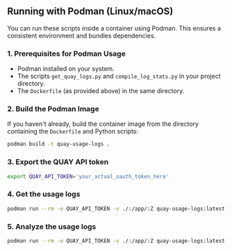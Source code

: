 ## Running with Podman (Linux/macOS)

You can run these scripts inside a container using Podman. This ensures a consistent environment and bundles dependencies.

### 1. Prerequisites for Podman Usage

* Podman installed on your system.
* The scripts `get_quay_logs.py` and `compile_log_stats.py` in your project directory.
* The `Dockerfile` (as provided above) in the same directory.

### 2. Build the Podman Image

If you haven't already, build the container image from the directory containing the `Dockerfile` and Python scripts:

```bash
podman build -t quay-usage-logs .
```

### 3. Export the QUAY API token

```bash
export QUAY_API_TOKEN='your_actual_oauth_token_here'
```

### 4. Get the usage logs

```bash
podman run --rm -e QUAY_API_TOKEN -v ./:/app/:Z quay-usage-logs:latest python get_quay_logs.py
```

### 5. Analyze the usage logs

```bash
podman run --rm -e QUAY_API_TOKEN -v ./:/app/:Z quay-usage-logs:latest python compile_log_stats.py quay_fedora_fedora-bootc_logs_last_30d.json 
```